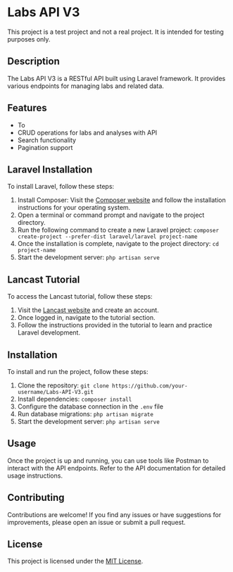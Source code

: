 # Labs API V3

This project is a test project and not a real project. It is intended for testing purposes only.

## Description

The Labs API V3 is a RESTful API built using Laravel framework. It provides various endpoints for managing labs and related data.

## Features

-   To
-   CRUD operations for labs and analyses with API
-   Search functionality
-   Pagination support

## Laravel Installation

To install Laravel, follow these steps:

1. Install Composer: Visit the [Composer website](https://getcomposer.org/) and follow the installation instructions for your operating system.
2. Open a terminal or command prompt and navigate to the project directory.
3. Run the following command to create a new Laravel project: `composer create-project --prefer-dist laravel/laravel project-name`
4. Once the installation is complete, navigate to the project directory: `cd project-name`
5. Start the development server: `php artisan serve`

## Lancast Tutorial

To access the Lancast tutorial, follow these steps:

1. Visit the [Lancast website](https://www.lancast.com/) and create an account.
2. Once logged in, navigate to the tutorial section.
3. Follow the instructions provided in the tutorial to learn and practice Laravel development.

## Installation

To install and run the project, follow these steps:

1. Clone the repository: `git clone https://github.com/your-username/Labs-API-V3.git`
2. Install dependencies: `composer install`
3. Configure the database connection in the `.env` file
4. Run database migrations: `php artisan migrate`
5. Start the development server: `php artisan serve`

## Usage

Once the project is up and running, you can use tools like Postman to interact with the API endpoints. Refer to the API documentation for detailed usage instructions.

## Contributing

Contributions are welcome! If you find any issues or have suggestions for improvements, please open an issue or submit a pull request.

## License

This project is licensed under the [MIT License](LICENSE).
